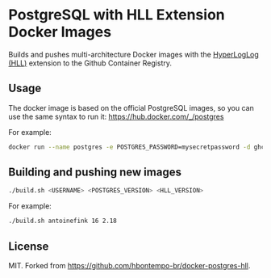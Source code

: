 # PostgreSQL with HLL Extension Docker Images

Builds and pushes multi-architecture Docker images with the [HyperLogLog (HLL)](https://github.com/citusdata/postgresql-hll) extension to the Github Container Registry.

## Usage

The docker image is based on the official PostgreSQL images, so you can use the same syntax to run it: https://hub.docker.com/_/postgres

For example:
```sh
docker run --name postgres -e POSTGRES_PASSWORD=mysecretpassword -d ghcr.io/antoinefink/postgresql-hll:16-alpine
```

## Building and pushing new images

```sh
./build.sh <USERNAME> <POSTGRES_VERSION> <HLL_VERSION>
```

For example:

```sh
./build.sh antoinefink 16 2.18
```

## License

MIT. Forked from https://github.com/hbontempo-br/docker-postgres-hll.
